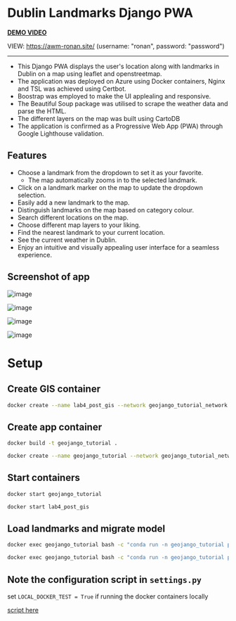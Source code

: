 # Dublin Landmarks Django PWA

**[DEMO VIDEO](https://youtu.be/k-tA-KK7D_s?si=NUtwOd7V0VbZkv74)**

VIEW: https://awm-ronan.site/ (username: "ronan", password: "password")

<hr>

- This Django PWA displays the user's location along with landmarks in Dublin on a map using leaflet and openstreetmap.
- The application was deployed on Azure using Docker containers, Nginx and TSL was achieved using Certbot.
- Boostrap was employed to make the UI applealing and responsive.
- The Beautiful Soup package was utilised to scrape the weather data and parse the HTML.
- The different layers on the map was built using CartoDB
- The application is confirmed as a Progressive Web App (PWA) through Google Lighthouse validation.

## Features
- Choose a landmark from the dropdown to set it as your favorite.
  - The map automatically zooms in to the selected landmark.
- Click on a landmark marker on the map to update the dropdown selection.
- Easily add a new landmark to the map.
- Distinguish landmarks on the map based on category colour.
- Search different locations on the map.
- Choose different map layers to your liking.
- Find the nearest landmark to your current location.
- See the current weather in Dublin.
- Enjoy an intuitive and visually appealing user interface for a seamless experience.

## Screenshot of app

![image](https://github.com/ronan-s1/geojango_tutorial/assets/85257187/fa5fb0e3-78d9-4e06-bc8a-4b77b2acc1c2)

![image](https://github.com/ronan-s1/geojango_tutorial/assets/85257187/71f62e05-f339-4769-b3b9-c36219d6d943)

![image](https://github.com/ronan-s1/geojango_tutorial/assets/85257187/4d9cb174-fa6a-43b1-94d5-a3ad07ed5677)

![image](https://github.com/ronan-s1/geojango_tutorial/assets/85257187/403bb1fb-d0fa-4517-b330-39244a782387)


# Setup

## Create GIS container
```bash
docker create --name lab4_post_gis --network geojango_tutorial_network --network-alias lab4_post_gis -e POSTGRES_USER=docker -e POSTGRES_PASS=docker -t -p 25432:5432 -v name_of_volume:/var/lib/postgresql kartoza/postgis
```

## Create app container
```bash
docker build -t geojango_tutorial .
```

```bash
docker create --name geojango_tutorial --network geojango_tutorial_network --network-alias geojango_tutorial -t -p 8001:8001 geojango_tutorial
```

## Start containers
```bash
docker start geojango_tutorial
```

```bash
docker start lab4_post_gis
```

## Load landmarks and migrate model
```bash
docker exec geojango_tutorial bash -c "conda run -n geojango_tutorial python manage.py migrate"
```
```bash
docker exec geojango_tutorial bash -c "conda run -n geojango_tutorial python manage.py import_landmarks"
```

## Note the configuration script in `settings.py`

set `LOCAL_DOCKER_TEST = True` if running the docker containers locally

[script here](https://github.com/ronan-s1/geojango_tutorial/blob/main/geojango_tutorial/settings.py#L100C1-L129C1)
